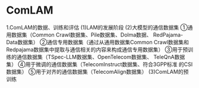 # ComLAM

  
1.ComLAM的数据、训练和评估
  (1)LAM的发展阶段
  (2)大模型的通信数据集
    ①通用数据集（Common Crawl数据集、Pile数据集、Dolma数据、		RedPajama-Data数据集）
    ②通信专用数据集（通过从通用数据集Common Crawl数据集和			Redpajama数据集中提取与通信相关的内容来构成通信专用数据集）
    ③用于预训练的通信数据集（TSpec-LLM数据集、OpenTelecom数据集、		TeleQnA数据集）
    ④用于微调的通信数据集（TelecomInstruct数据集、符合3GPP标准		的CSI数据集）
    ⑤用于对齐的通信数据集（TelecomAlign数据集）
  (3)ComLAM的预训练
  


